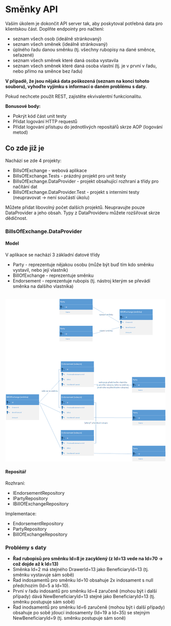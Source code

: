 # Směnky API

Vaším úkolem je dokončit API server tak, aby poskytoval potřebná data pro klientskou část. Doplňte endpointy pro načtení:

- seznam všech osob (ideálně stránkovaný)
- seznam všech směnek (ideálně stránkovaný)
- úplného řadu danou směnku (tj. všechny rubopisy na dané směnce, seřazené)
- seznam všech směnek které daná osoba vystavila
- seznam všech směnek které daná osoba vlastní (tj. je v první v řadu, nebo přímo na směnce bez řadu)

**V případě, že jsou nějaká data poškozená (seznam na konci tohoto souboru), vyhoďte vyjímku s informací o daném problému s daty.**

Pokud nechcete použít REST, zajistěte ekvivalentní funkcionalitu.

**Bonusové body:**

- Pokrýt kód část unit testy
- Přidat logování HTTP requestů
- Přidat logování přístupu do jednotlivých repositářů skrze AOP (logování metod)

## Co zde již je

Nachází se zde 4 projekty:

- BillsOfExchange - webová aplikace
- BillsOfExchange.Tests - prázdný projekt pro unit testy
- BillsOfExchange.DataProvider - projekt obsahující rozhraní a třídy pro načítání dat
- BillsOfExchange.DataProvider.Test - projekt s interními testy (neupravovat -> není součástí úkolu)

Můžete přidat libovolný počet dalších projektů. Neupravujte pouze DataProvider a jeho obsah. Typy z DataProvideru můžete rozšiřovat skrze dědičnost.

### BillsOfExchange.DataProvider

#### Model

V aplikace se nachází 3 základní datové třídy

- Party - reprezentuje nějakou osobu (může být buď tím kdo směnku vystavil, nebo její vlastník)
- BillOfExchange - reprezentuje směnku
- Endorsement - reprezentuje rubopis (tj. nástroj kterým se převádí směnka na dalšího vlastníka)

\
![model](api_model.png)

#### Repositář

Rozhraní:

- IEndorsementRepository
- IPartyRepository
- IBillOfExchangeRepository

Implementace:

- EndorsementRepository
- PartyRepository
- BillOfExchangeRepository

### Problémy s daty

- **Řad rubopisů pro směnku Id=8 je zacyklený (z Id=13 vede na Id=70 -> což dojde až k Id=13)**
- Směnka Id=2 má stejného DrawerId=13 jako BeneficiaryId=13 (tj. směnku vystavuje sám sobě)
- Řad indosamentů pro směnku Id=10 obsahuje 2x indosament s null předchozím (Id=5 a Id=10).
- První v řadu indosantů pro směnku Id=4 zaručeně (mohou být i další případy) dává NewBeneficiaryId=13 stejné jako BeneficiaryId=13 (tj. směnku postupuje sám sobě)
- Řad inodsamentů pro směnku Id=6 zaručeně (mohou být i další případy) obsahuje po sobě jdoucí indosamenty (Id=19 a Id=35) se stejným NewBeneficiaryId=9 (tj. směnku postupuje sám soně)
